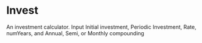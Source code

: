# Invest
An investment calculator. Input Initial investment, Periodic Investment, Rate, numYears, and Annual, Semi, or Monthly compounding
